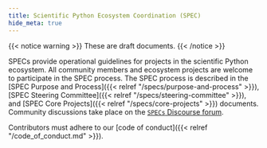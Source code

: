 ```yaml
---
title: Scientific Python Ecosystem Coordination (SPEC)
hide_meta: true
---
```


{{< notice warning >}}
These are draft documents.
{{< /notice >}}

SPECs provide operational guidelines for projects in the scientific Python ecosystem.
All community members and ecosystem projects are welcome to participate in the SPEC process.
The SPEC process is described in the
[SPEC Purpose and Process]({{< relref "/specs/purpose-and-process" >}}),
[SPEC Steering Committee]({{< relref "/specs/steering-committee" >}}), and
[SPEC Core Projects]({{< relref "/specs/core-projects" >}}) documents.
Community discussions take place on the
[`SPECs` Discourse forum](https://discuss.scientific-python.org/c/specs/6).

Contributors must adhere to our [code of conduct]({{< relref "/code_of_conduct.md" >}}).

